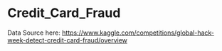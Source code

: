 # Credit_Card_Fraud
Data Source here: https://www.kaggle.com/competitions/global-hack-week-detect-credit-card-fraud/overview

